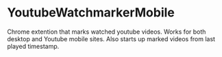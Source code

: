 # YoutubeWatchmarkerMobile

Chrome extention that marks watched youtube videos. Works for both desktop and Youtube mobile sites.
Also starts up marked videos from last played timestamp. 
